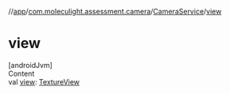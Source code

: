 //[app](../../../index.md)/[com.moleculight.assessment.camera](../index.md)/[CameraService](index.md)/[view](view.md)



# view  
[androidJvm]  
Content  
val [view](view.md): [TextureView](https://developer.android.com/reference/kotlin/android/view/TextureView.html)  



